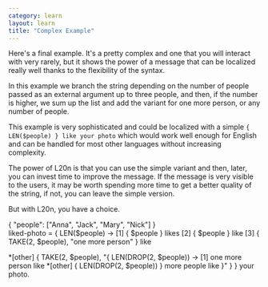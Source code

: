 ```yaml
---
category: learn
layout: learn
title: "Complex Example"
---
```


<section class="clearfix">
	<div class="left">
    <p>Here's a final example. It's a pretty complex and one that you will
    interact with very rarely, but it shows the power of a message that can be
    localized really well thanks to the flexibility of the syntax.</p>
    <p>In this example we branch the string depending on the number of people
    passed as an external argument up to three people, and then, if the number
    is higher, we sum up the list and add the variant for one more person, or
    any number of people.</p>
    <p>This example is very sophisticated and could be localized with a simple
    <code>{ LEN($people) } like your photo</code> which would work well enough
    for English and can be handled for most other languages without increasing
    complexity.</p>
    <p>The power of L20n is that you can use the simple variant and then,
    later, you can invest time to improve the message. If the message is very
    visible to the users, it may be worth spending more time to get a better
    quality of the string, if not, you can leave the simple version.</p>
    <p>But with L20n, you have a choice.</p>
	</div>
  <div class="right">
    <div class="editor dataEditor height5"
      id="dataEditor1"
      data-source="sourceEditor1"
      data-output="output1"
      data-ctxdata="dataEditor1"
    >{
  "people": ["Anna", "Jack", "Mary", "Nick"]
}
    </div>
		<div class="editor sourceEditor height15"
		  id="sourceEditor1"
		  data-source="sourceEditor1"
		  data-output="output1"
      data-ctxdata="dataEditor1"
		>liked-photo = { LEN($people) ->
    [1]     { $people } likes
    [2]     { $people } like
    [3]     { TAKE(2, $people), "one more person" } like

   *[other] { TAKE(2, $people),
              "{ LEN(DROP(2, $people)) ->
                  [1]    one more person like
                 *[other]  { LEN(DROP(2, $people)) } more people like
               }"
            }
} your photo.
		</div>
		<dl id="output1">
		</dl>
	</div>
</section>
